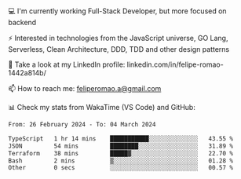 💻 I'm currently working Full-Stack Developer, but more focused on backend

⚡ Interested in technologies from the JavaScript universe, GO Lang, Serverless, Clean Architecture, DDD, TDD and other design patterns

👥 Take a look at my LinkedIn profile: linkedin.com/in/felipe-romao-1442a814b/

📫 How to reach me: feliperomao.a@gmail.com

📊 Check my stats from WakaTime (VS Code) and GitHub:

<!--START_SECTION:waka-->

```txt
From: 26 February 2024 - To: 04 March 2024

TypeScript   1 hr 14 mins    ███████████░░░░░░░░░░░░░░   43.55 %
JSON         54 mins         ████████░░░░░░░░░░░░░░░░░   31.89 %
Terraform    38 mins         █████▓░░░░░░░░░░░░░░░░░░░   22.70 %
Bash         2 mins          ▒░░░░░░░░░░░░░░░░░░░░░░░░   01.28 %
Other        0 secs          ░░░░░░░░░░░░░░░░░░░░░░░░░   00.57 %
```

<!--END_SECTION:waka-->
